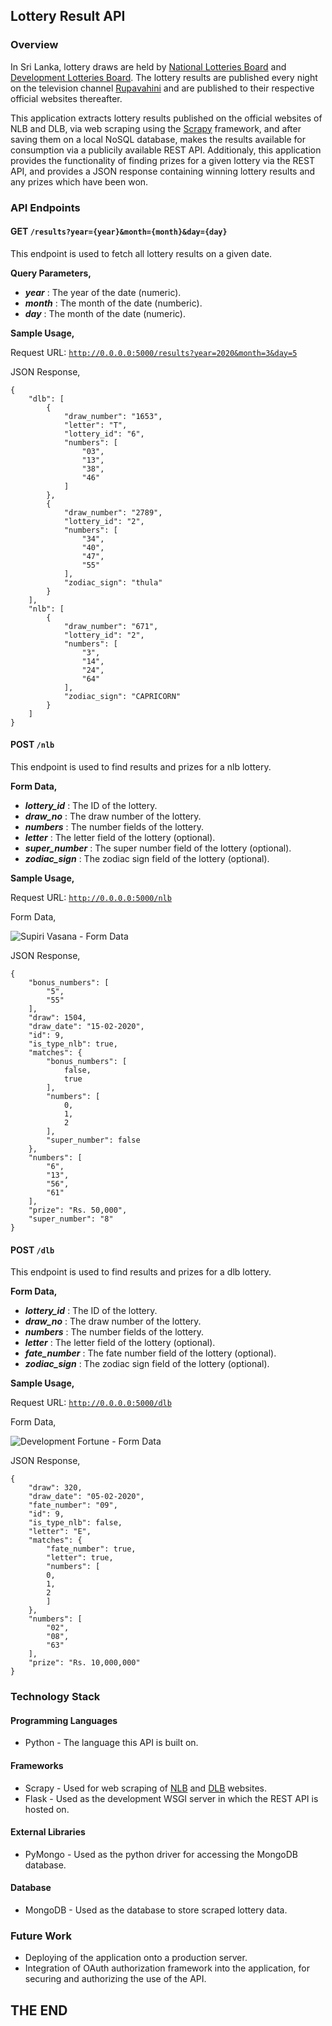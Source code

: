 ## Lottery Result API

### Overview

In Sri Lanka, lottery draws are held by [National Lotteries Board](https://nlb.lk) and [Development Lotteries Board](https://dlb.lk). The lottery results are published every night on the television channel [Rupavahini](http://www.rupavahini.lk/) and are published to their respective official websites thereafter. 

This application extracts lottery results published on the official websites of NLB and DLB, via web scraping using the [Scrapy](https://scrapy.org/) framework, and after saving them on a local NoSQL database, makes the results available for consumption via a publicily available REST API. Additionaly, this application provides the functionality of finding prizes for a given lottery via the REST API, and provides a JSON response containing winning lottery results and any prizes which have been won.

### API Endpoints

#### **GET** <code>/results?year={year}&month={month}&day={day}</code>

This endpoint is used to fetch all lottery results on a given date.

**Query Parameters,**

* ***year*** : The year of the date (numeric).
* ***month*** : The month of the date (numberic).
* ***day*** : The month of the date (numeric).

**Sample Usage,**

Request URL: <code>http://0.0.0.0:5000/results?year=2020&month=3&day=5</code>

JSON Response,

    {
        "dlb": [
            {
                "draw_number": "1653",
                "letter": "T",
                "lottery_id": "6",
                "numbers": [
                    "03",
                    "13",
                    "38",
                    "46"
                ]
            },
            {
                "draw_number": "2789",
                "lottery_id": "2",
                "numbers": [
                    "34",
                    "40",
                    "47",
                    "55"
                ],
                "zodiac_sign": "thula"
            }
        ],
        "nlb": [
            {
                "draw_number": "671",
                "lottery_id": "2",
                "numbers": [
                    "3",
                    "14",
                    "24",
                    "64"
                ],
                "zodiac_sign": "CAPRICORN"
            }
        ]   
    }

#### **POST** <code>/nlb</code>

This endpoint is used to find results and prizes for a nlb lottery.

**Form Data,**

* ***lottery_id*** : The ID of the lottery.
* ***draw_no*** : The draw number of the lottery.
* ***numbers*** : The number fields of the lottery.
* ***letter*** : The letter field of the lottery (optional).
* ***super_number*** : The super number field of the lottery (optional).
* ***zodiac_sign*** : The zodiac sign field of the lottery (optional).

**Sample Usage,**

Request URL: <code>http://0.0.0.0:5000/nlb</code>

Form Data,

![Supiri Vasana - Form Data](https://user-images.githubusercontent.com/58177462/81444479-d2708c00-9194-11ea-9715-1dbef23ff388.png)

JSON Response,

    {
        "bonus_numbers": [
            "5",
            "55"
        ],
        "draw": 1504,
        "draw_date": "15-02-2020",
        "id": 9,
        "is_type_nlb": true,
        "matches": {
            "bonus_numbers": [
                false,
                true
            ],
            "numbers": [
                0,
                1,
                2
            ],
            "super_number": false
        },
        "numbers": [
            "6",
            "13",
            "56",
            "61"
        ],
        "prize": "Rs. 50,000",
        "super_number": "8"
    }

#### **POST** <code>/dlb</code>

This endpoint is used to find results and prizes for a dlb lottery.

**Form Data,**

* ***lottery_id*** : The ID of the lottery.
* ***draw_no*** : The draw number of the lottery.
* ***numbers*** : The number fields of the lottery.
* ***letter*** : The letter field of the lottery (optional).
* ***fate_number*** : The fate number field of the lottery (optional).
* ***zodiac_sign*** : The zodiac sign field of the lottery (optional).

**Sample Usage,**

Request URL: <code>http://0.0.0.0:5000/dlb</code>

Form Data, 

![Development Fortune - Form Data](https://user-images.githubusercontent.com/58177462/81444470-d00e3200-9194-11ea-8ca2-648a52bad86e.png)

JSON Response,

    {
        "draw": 320,
        "draw_date": "05-02-2020",
        "fate_number": "09",
        "id": 9,
        "is_type_nlb": false,
        "letter": "E",
        "matches": {
            "fate_number": true,
            "letter": true,
            "numbers": [
            0,
            1,
            2
            ]
        },
        "numbers": [
            "02",
            "08",
            "63"
        ],
        "prize": "Rs. 10,000,000"
    }


### Technology Stack

#### Programming Languages

* Python - The language this API is built on.

#### Frameworks

* Scrapy - Used for web scraping of [NLB](https://nlb.lk) and [DLB](https://dlb.lk) websites.
* Flask - Used as the development WSGI server in which the REST API is hosted on.

#### External Libraries

* PyMongo - Used as the python driver for accessing the MongoDB database.

#### Database

* MongoDB - Used as the database to store scraped lottery data.

### Future Work

* Deploying of the application onto a production server.
* Integration of OAuth authorization framework into the application, for securing and authorizing the use of the API.

## THE END